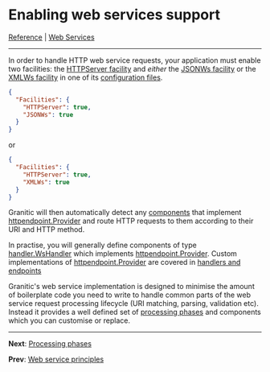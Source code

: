 # Enabling web services support

[Reference](README.md) | [Web Services](ws-index.md)

---

In order to handle HTTP web service requests, your application must enable two facilities: the [HTTPServer facility](fac-http-server.md)
and _either_ the [JSONWs facility](fac-json-ws.md) or the [XMLWs facility](fac-xml-ws.md) in one of its [configuration files](cfg-files.md).

```json
{
  "Facilities": {
    "HTTPServer": true,
    "JSONWs": true
  }
}
```

or

```json
{
  "Facilities": {
    "HTTPServer": true,
    "XMLWs": true
  }
}
```

Granitic will then automatically detect any [components](ioc-definition-files.md) that implement 
[httpendpoint.Provider](https://godoc.org/github.com/graniticio/granitic/httpendpoint#Provider) and route HTTP requests
to them according to their URI and HTTP method.

In practise, you will generally define components of type [handler.WsHandler]((https://godoc.org/github.com/graniticio/granitic/ws/handler#WsHandler))
which implements [httpendpoint.Provider](https://godoc.org/github.com/graniticio/granitic/httpendpoint#Provider). Custom
implementations of [httpendpoint.Provider](https://godoc.org/github.com/graniticio/granitic/httpendpoint#Provider) are covered
in [handlers and endpoints](ws-handlers.md)

Granitic's web service implementation is designed to minimise the amount of boilerplate code you need to write to handle
common parts of the web service request processing lifecycle (URI matching, parsing, validation etc). Instead it provides 
a well defined set of [processing phases](ws-pipeline.md) and components which you can customise or replace.   
 
---
**Next**: [Processing phases](ws-pipeline.md)

**Prev**: [Web service principles](ws-principles.md)